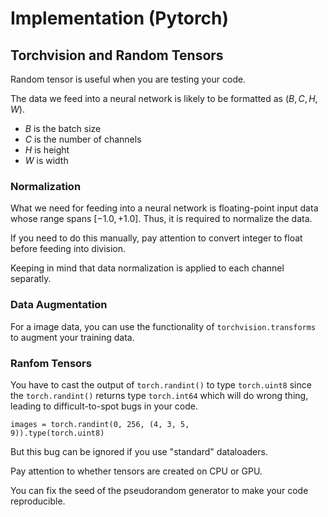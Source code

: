 # Implementation (Pytorch)

## Torchvision and Random Tensors

Random tensor is useful when you are testing your code.

The data we feed into a neural network is likely to be formatted as $(B, C, H, W)$.
- $B$ is the batch size
- $C$ is the number of channels
- $H$ is height
- $W$ is width

### Normalization

What we need for feeding into a neural network is floating-point input data whose range spans $[-1.0,+1.0]$. Thus, it is required to normalize the data. 

If you need to do this manually, pay attention to convert integer to float before feeding into division.

Keeping in mind that data normalization is applied to each channel separatly.

### Data Augmentation

For a image data, you can use the functionality of <code>torchvision.transforms</code> to augment your training data.

### Ranfom Tensors

You have to cast the output of <code>torch.randint()</code> to type <code>torch.uint8</code> since the <code>torch.randint()</code> returns type <code>torch.int64</code> which will do wrong thing, leading to difficult-to-spot bugs in your code. 

<code>images = torch.randint(0, 256, (4, 3, 5, 9)).type(torch.uint8)</code>

But this bug can be ignored if you use "standard" dataloaders.

Pay attention to whether tensors are created on CPU or GPU.

You can fix the seed of the pseudorandom generator to make your code reproducible.




